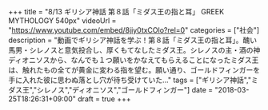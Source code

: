 +++
title =  "8/13 ギリシア神話 第８話「ミダス王の指と耳」 GREEK MYTHOLOGY 540px"
videoUrl = "https://www.youtube.com/embed/8jiy0txCOlo?rel=0"
categories = ["社会"]
description = "動画でギリシア神話を学ぶ！第８話「ミダス王の指と耳」。醜い馬男・シレノスと意気投合し、厚くもてなしたミダス王。シレノスの主・酒の神ディオニソスから、なんでも１つ願いをかなえてもらえることになったミダス王は、触れたもの全てが黄金に変わる指を望む。願い通り、ゴールドフィンガーを手に入れた彼に思わぬ落とし穴が待ち受けていた…"
tags = ["ギリシア神話","ミダス王","シレノス","ディオニソス","ゴールドフィンガー"]
date = "2018-03-25T18:26:31+09:00"
draft = true
+++
